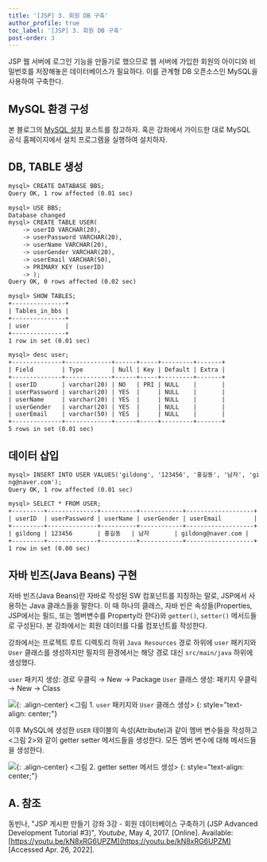 ```yaml
---
title: '[JSP] 3. 회원 DB 구축'
author_profile: true
toc_label: '[JSP] 3. 회원 DB 구축'
post-order: 3
---
```


JSP 웹 서버에 로그인 기능을 만들기로 했으므로 웹 서버에 가입한 회원의 아이디와 비밀번호를 저장해놓은 데이터베이스가 필요하다. 이를 관계형 DB 오픈소스인 MySQL을 사용하여 구축한다.

## MySQL 환경 구성
본 블로그의 [MySQL 설치](https://drmaemi.github.io/programming-language/mysql/mysql-installation/) 포스트를 참고하자. 혹은 강좌에서 가이드한 대로 MySQL 공식 홈페이지에서 설치 프로그램을 실행하여 설치하자.

## DB, TABLE 생성
```txt
mysql> CREATE DATABASE BBS;
Query OK, 1 row affected (0.01 sec)

mysql> USE BBS;
Database changed
mysql> CREATE TABLE USER(
    -> userID VARCHAR(20),
    -> userPassword VARCHAR(20),
    -> userName VARCHAR(20),
    -> userGender VARCHAR(20),
    -> userEmail VARCHAR(50),
    -> PRIMARY KEY (userID)
    -> );
Query OK, 0 rows affected (0.02 sec)

mysql> SHOW TABLES;
+---------------+
| Tables_in_bbs |
+---------------+
| user          |
+---------------+
1 row in set (0.01 sec)

mysql> desc user;
+--------------+-------------+------+-----+---------+-------+
| Field        | Type        | Null | Key | Default | Extra |
+--------------+-------------+------+-----+---------+-------+
| userID       | varchar(20) | NO   | PRI | NULL    |       |
| userPassword | varchar(20) | YES  |     | NULL    |       |
| userName     | varchar(20) | YES  |     | NULL    |       |
| userGender   | varchar(20) | YES  |     | NULL    |       |
| userEmail    | varchar(50) | YES  |     | NULL    |       |
+--------------+-------------+------+-----+---------+-------+
5 rows in set (0.01 sec)
```

## 데이터 삽입
```txt
mysql> INSERT INTO USER VALUES('gildong', '123456', '홍길동', '남자', 'gildo
ng@naver.com');
Query OK, 1 row affected (0.01 sec)

mysql> SELECT * FROM USER;
+---------+--------------+----------+------------+-------------------+
| userID  | userPassword | userName | userGender | userEmail         |
+---------+--------------+----------+------------+-------------------+
| gildong | 123456       | 홍길동   | 남자       | gildong@naver.com |
+---------+--------------+----------+------------+-------------------+
1 row in set (0.00 sec)
```

## 자바 빈즈(Java Beans) 구현
자바 빈즈(Java Beans)란 자바로 작성된 SW 컴포넌트를 지칭하는 말로, JSP에서 사용하는 Java 클래스들을 말한다. 이 때 하나의 클래스, 자바 빈은 속성들(Properties, JSP에서는 필드, 또는 멤버변수를 Property라 한다)와 `getter()`, `setter()` 메서드들로 구성된다. 본 강좌에서는 회원 데이터를 다룰 컴포넌트를 작성한다.

강좌에서는 프로젝트 루트 디렉토리 하위 `Java Resources` 경로 하위에 `user` 패키지와 `User` 클래스를 생성하지만 필자의 환경에서는 해당 경로 대신 `src/main/java` 하위에 생성했다.

`user` 패키지 생성: 경로 우클릭 → New → Package
`User` 클래스 생성: 패키지 우클릭 → New → Class

![](https://drive.google.com/uc?export=view&id=1EzBwyPJtQoOdlu0nf92t9eUSJBeoJ_S1){: .align-center}
<그림 1. `user` 패키지와 `User` 클래스 생성>
{: style="text-align: center;"}

이후 MySQL에 생성한 `USER` 테이블의 속성(Attribute)과 같이 멤버 변수들을 작성하고 <그림 2>와 같이 getter setter 메서드들을 생성한다. 모든 멤버 변수에 대해 메서드들을 생성한다.

![](https://drive.google.com/uc?export=view&id=1ZdNKTEzIdt0OB8ejQxmZtTG8Q1xo9sNH){: .align-center}
<그림 2. getter setter 메서드 생성>
{: style="text-align: center;"}

## A. 참조
동빈나, "JSP 게시판 만들기 강좌 3강 - 회원 데이터베이스 구축하기 (JSP Advanced Development Tutorial #3)", *Youtube*, May 4, 2017. [Online]. Available: [https://youtu.be/kN8xRG6UPZM](https://youtu.be/kN8xRG6UPZM) [Accessed Apr. 26, 2022].
